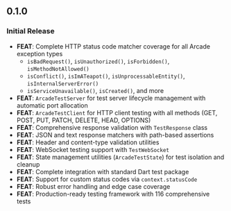 ## 0.1.0

### Initial Release

- **FEAT**: Complete HTTP status code matcher coverage for all Arcade exception types
  - `isBadRequest()`, `isUnauthorized()`, `isForbidden()`, `isMethodNotAllowed()`
  - `isConflict()`, `isImATeapot()`, `isUnprocessableEntity()`, `isInternalServerError()`
  - `isServiceUnavailable()`, `isCreated()`, and more
- **FEAT**: `ArcadeTestServer` for test server lifecycle management with automatic port allocation
- **FEAT**: `ArcadeTestClient` for HTTP client testing with all methods (GET, POST, PUT, PATCH, DELETE, HEAD, OPTIONS)
- **FEAT**: Comprehensive response validation with `TestResponse` class
- **FEAT**: JSON and text response matchers with path-based assertions
- **FEAT**: Header and content-type validation utilities
- **FEAT**: WebSocket testing support with `TestWebSocket`
- **FEAT**: State management utilities (`ArcadeTestState`) for test isolation and cleanup
- **FEAT**: Complete integration with standard Dart test package
- **FEAT**: Support for custom status codes via `context.statusCode`
- **FEAT**: Robust error handling and edge case coverage
- **FEAT**: Production-ready testing framework with 116 comprehensive tests